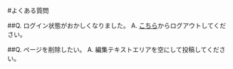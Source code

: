 #よくある質問

##Q. ログイン状態がおかしくなりました。
A. [こちら](http://ja.chordwiki.org/logout.cgi)からログアウトしてください。

##Q. ページを削除したい。
A. 編集テキストエリアを空にして投稿してください。
